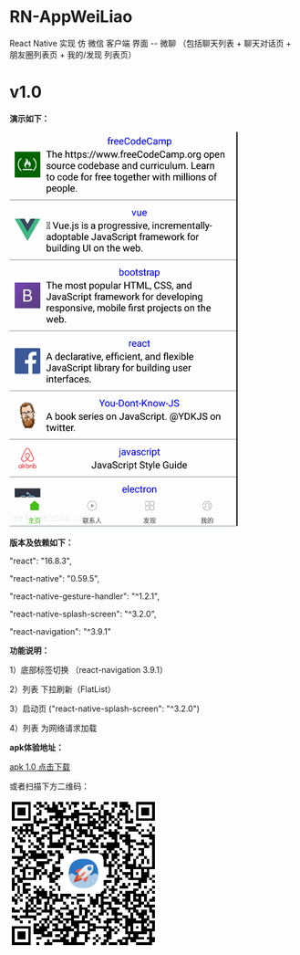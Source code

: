 # RN-AppWeiLiao
React Native 实现 仿 微信 客户端 界面 -- 微聊 （包括聊天列表 + 聊天对话页 + 朋友圈列表页 + 我的/发现 列表页） 


<h1>v1.0 </h1>

<p><strong>演示如下：</strong></p>

![demo](apk/apk_1.0_show.gif)

<p><strong>版本及依赖如下：</strong></p>
<p>"react": "16.8.3",</p>
<p>"react-native": "0.59.5",</p>
<p>"react-native-gesture-handler": "^1.2.1",</p>
<p>"react-native-splash-screen": "^3.2.0",</p>
<p>"react-navigation": "^3.9.1"</p>  
    
<p><strong>功能说明：</strong></p>
<p>1）底部标签切换 （react-navigation 3.9.1）</p>
<p>2）列表 下拉刷新（FlatList）</p>
<p>3）启动页 ("react-native-splash-screen": "^3.2.0")</p>
<p>4）列表  为网络请求加载</p>


<p><strong>apk体验地址：</strong></p>

<a href ="apk/appweiliao-1.0-release.apk?raw=true">apk 1.0 点击下载</a>

或者扫描下方二维码：

![或者 apk 1.0 二维码](apk/qrcode_v1.0.png)

